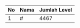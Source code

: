 | No | Nama            | Jumlah Level |
|----|-----------------|--------------|
| 1  | #    |    4467        |
